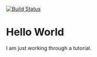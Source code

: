 [![Build Status](https://travis-ci.org/WillWhately/criterion_demo.svg?branch=master)](https://travis-ci.org/WillWhately/criterion_demo)

# Hello World
I am just working through a tutorial.